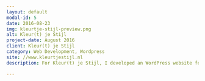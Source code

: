 ```yaml
---
layout: default
modal-id: 5
date: 2016-08-23
img: kleurtje-stijl-preview.png
alt: Kleur(t) je Stijl
project-date: August 2016
client: Kleur(t) je Stijl
category: Web Development, Wordpress
site: //www.kleurtjestijl.nl
description: For Kleur(t) je Stijl, I developed an WordPress website for their advice service. The site gives an impression of the work they do and has some reviews of customers and gives the users an option to come in contact with Kleur(t) je Stijl.

---
```

